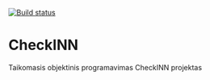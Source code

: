 [![Build status](https://ci.appveyor.com/api/projects/status/we75kia4ru8wy9ju?svg=true)](https://ci.appveyor.com/project/devblok/checkinn/branch/master)

# CheckINN
Taikomasis objektinis programavimas CheckINN projektas

